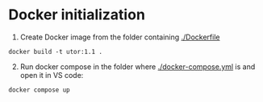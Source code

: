 # Docker initialization
1. Create Docker image from the folder containing [./Dockerfile](Dockerfile)
``` shell
docker build -t utor:1.1 . 
```

2. Run docker compose in the folder where [./docker-compose.yml](docker-compose.yml) is and open it in VS code:
``` shell
docker compose up
```

